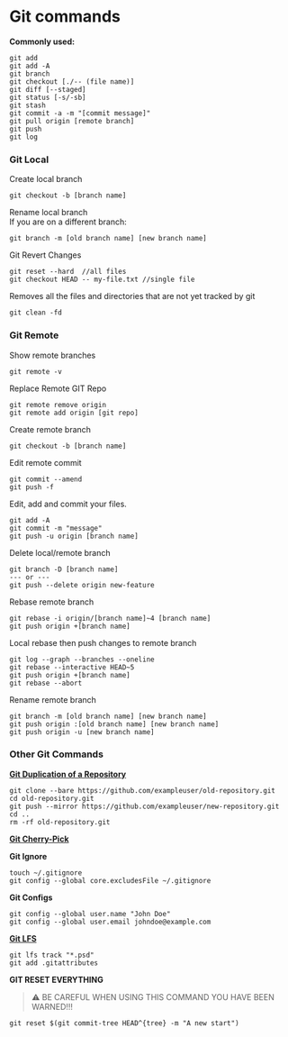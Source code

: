 # Git commands

**Commonly used:**
```
git add
git add -A
git branch
git checkout [./-- (file name)]
git diff [--staged]
git status [-s/-sb]
git stash
git commit -a -m "[commit message]"
git pull origin [remote branch]
git push
git log
```

### Git Local

Create local branch
```
git checkout -b [branch name]
```

Rename local branch <br />
If you are on a different branch:
```
git branch -m [old branch name] [new branch name]
```

Git Revert Changes
```
git reset --hard  //all files
git checkout HEAD -- my-file.txt //single file
```

Removes all the files and directories that are not yet tracked by git
```
git clean -fd
```

### Git Remote

Show remote branches
```
git remote -v
```

Replace Remote GIT Repo
```
git remote remove origin
git remote add origin [git repo]
```

Create remote branch
```
git checkout -b [branch name]
```

Edit remote commit
```
git commit --amend
git push -f
```

Edit, add and commit your files.
```
git add -A
git commit -m "message"
git push -u origin [branch name]
```

Delete local/remote branch
```
git branch -D [branch name]
--- or ---
git push --delete origin new-feature
```

Rebase remote branch
```
git rebase -i origin/[branch name]~4 [branch name]
git push origin +[branch name]
```

Local rebase then push changes to remote branch
```
git log --graph --branches --oneline
git rebase --interactive HEAD~5
git push origin +[branch name]
git rebase --abort
```

Rename remote branch
```
git branch -m [old branch name] [new branch name]
git push origin :[old branch name] [new branch name]
git push origin -u [new branch name]
```

### Other Git Commands
**[Git Duplication of a Repository](https://docs.github.com/en/free-pro-team@latest/github/creating-cloning-and-archiving-repositories/duplicating-a-repository)**
```
git clone --bare https://github.com/exampleuser/old-repository.git
cd old-repository.git
git push --mirror https://github.com/exampleuser/new-repository.git
cd ..
rm -rf old-repository.git
```
**[Git Cherry-Pick](https://git-scm.com/docs/git-cherry-pick)**

**Git Ignore**
```
touch ~/.gitignore
git config --global core.excludesFile ~/.gitignore
```

**Git Configs**
```
git config --global user.name "John Doe"
git config --global user.email johndoe@example.com
```

**[Git LFS](https://git-lfs.github.com/)**
```
git lfs track "*.psd"
git add .gitattributes
```

**GIT RESET EVERYTHING**
> ⚠️ BE CAREFUL WHEN USING THIS COMMAND YOU HAVE BEEN WARNED!!!
```
git reset $(git commit-tree HEAD^{tree} -m "A new start")
```
